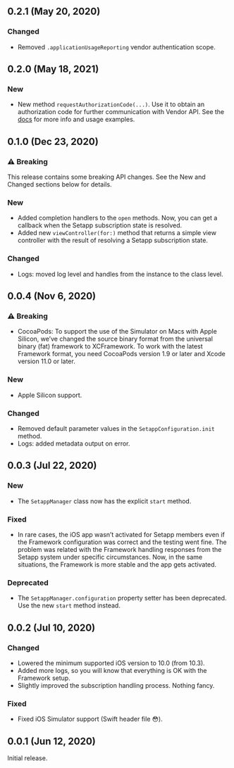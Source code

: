 ## 0.2.1 (May 20, 2020)

### Changed
* Removed `.applicationUsageReporting` vendor authentication scope.


## 0.2.0 (May 18, 2021)

### New 
* New method `requestAuthorizationCode(...)`. Use it to obtain an authorization code for further communication with Vendor API. See the [docs](https://docs.setapp.com/docs/integrating-the-ios-framework#request-authorization-code-to-access-the-setapp-server) for more info and usage examples.


## 0.1.0 (Dec 23, 2020)

### ⚠️ Breaking
This release contains some breaking API changes. See the New and Changed sections below for details. 

### New
* Added completion handlers to the `open` methods. Now, you can get a callback when the Setapp subscription state is resolved.
* Added new `viewController(for:)` method that returns a simple view controller with the result of resolving a Setapp subscription state.

### Changed
* Logs: moved log level and handles from the instance to the class level.


## 0.0.4 (Nov 6, 2020)

### ⚠️ Breaking
* CocoaPods: To support the use of the Simulator on Macs with Apple Silicon, we’ve changed the source binary format from the universal binary (fat) framework to XCFramework. To work with the latest Framework format, you need CocoaPods version 1.9 or later and Xcode version 11.0 or later.

### New
* Apple Silicon support.

### Changed
* Removed default parameter values in the `SetappConfiguration.init` method.
* Logs: added metadata output on error.


## 0.0.3 (Jul 22, 2020)

### New
* The `SetappManager` class now has the explicit `start` method.
​
### Fixed
* In rare cases, the iOS app wasn’t activated for Setapp members even if the Framework configuration was correct and the testing went fine. The problem was related with the Framework handling responses from the Setapp system under specific circumstances. Now, in the same situations, the Framework is more stable and the app gets activated.
​
### Deprecated
* The `SetappManager.configuration` property setter has been deprecated. Use the new `start` method instead.


## 0.0.2 (Jul 10, 2020)

### Changed
* Lowered the minimum supported iOS version to 10.0 (from 10.3).
* Added more logs, so you will know that everything is OK with the Framework setup.
* Slightly improved the subscription handling process. Nothing fancy.

### Fixed
* Fixed iOS Simulator support (Swift header file 😳).


## 0.0.1 (Jun 12, 2020)

Initial release.
